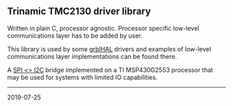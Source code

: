 ## Trinamic TMC2130 driver library 

Written in plain C, processor agnostic. Processor specific low-level communications layer has to be added by user.

This library is used by some [grblHAL](https://github.com/grblHAL) drivers and examples of low-level communications layer implementations can be found there.

A [SPI <> I2C](https://github.com/terjeio/Trinamic_TMC2130_I2C_SPI_Bridge) bridge implemented on a TI MSP430G2553 processor that may be used for systems with limited IO capabilities.

---
2019-07-25
